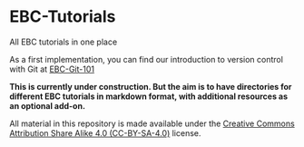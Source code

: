 # EBC-Tutorials
All EBC tutorials in one place

As a first implementation, you can find our introduction to version control with Git at [EBC-Git-101](https://github.com/RWTH-EBC/EBC-Tutorials/tree/master/EBC-Git-101)

**This is currently under construction. But the aim is to have directories for different EBC tutorials in markdown format, with additional resources as an optional add-on.**

All material in this repository is made available under the [Creative Commons Attribution Share Alike 4.0 (CC-BY-SA-4.0)](https://creativecommons.org/licenses/by-sa/4.0/) license.
